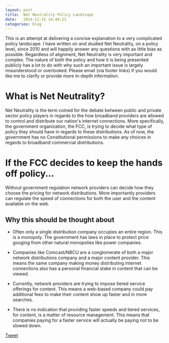 ```yaml
---
layout: post
title:  Net Neutrality Policy Landscape
date:   2014-11-15 14:44:21
categories: blog
---
```


This is an attempt at delivering a concise explanation to a very complicated policy landscape.  I have written on and studied Net Neutrality, on a policy level, since 2010 and will happily answer any questions with as little bias as possible.  Regardless of alignment, Net Neutrality is very important and complex.  The nature of both the policy and how it is being presented publicly has a lot to do with why such an important issue is largely misunderstood or overlooked.  Please email (via footer links) if you would like me to clarify or provide more in-depth information.  

What is Net Neutrality?
======

Net Neutrality is the term coined for the debate between public and private sector policy players in regards to the how broadband providers are allowed to control and distribute our nation's internet connections. More specifically, the government organization, the FCC, is trying to decide what type of policy they should have in regards to these distributions.  As of now, the government has no Constitutional permissions to make any choices in regards to broadband commercial distributions.

If the FCC decides to keep the hands off policy...
======

Without government regulation network providers can decide how they choose the pricing for network distributions.  More importantly providers can regulate the speed of connections for both the user and the content available on the web.  

Why this should be thought about
----

* Often only a single distribution company occupies an entire region.  This is a monopoly. The government has laws in place to protect price gouging from other natural monopolies like power companies.

* Companies like Comcast/NBCU are a conglomerate of both a major network distributions company and a major content provider. This means the same company making money distributing internet connections also has a personal financial stake in content that can be viewed.

* Currently, network providers are trying to impose tiered service offerings for content.  This means a web-based company could pay additional fees to make their content show up faster and in more searches.  

* There is no indication that providing faster speeds and tiered services, for content, is a matter of resource management.  This means that companies paying for a faster service will actually be paying not to be slowed down.

<a href="https://twitter.com/share" class="twitter-share-button" data-url="http://bontgoy.github.io/open-internet/" data-text="A brief explanation of Net Neutrality" data-via="Bontgoy">Tweet</a>
<script>!function(d,s,id){var js,fjs=d.getElementsByTagName(s)[0],p=/^http:/.test(d.location)?'http':'https';if(!d.getElementById(id)){js=d.createElement(s);js.id=id;js.src=p+'://platform.twitter.com/widgets.js';fjs.parentNode.insertBefore(js,fjs);}}(document, 'script', 'twitter-wjs');</script>